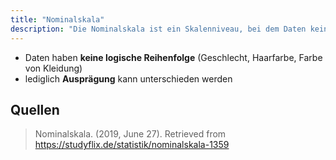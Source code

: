 ```yaml
---
title: "Nominalskala"
description: "Die Nominalskala ist ein Skalenniveau, bei dem Daten keine logische Reihenfolge haben, sondern nur Ausprägungen unterschieden werden können. Sie wird für Kategorien wie Geschlecht oder Haarfarbe verwendet."
---
```


- Daten haben **keine logische Reihenfolge** (Geschlecht, Haarfarbe, Farbe von Kleidung)
- lediglich **Ausprägung** kann unterschieden werden

## Quellen

> Nominalskala. (2019, June 27). Retrieved from https://studyflix.de/statistik/nominalskala-1359